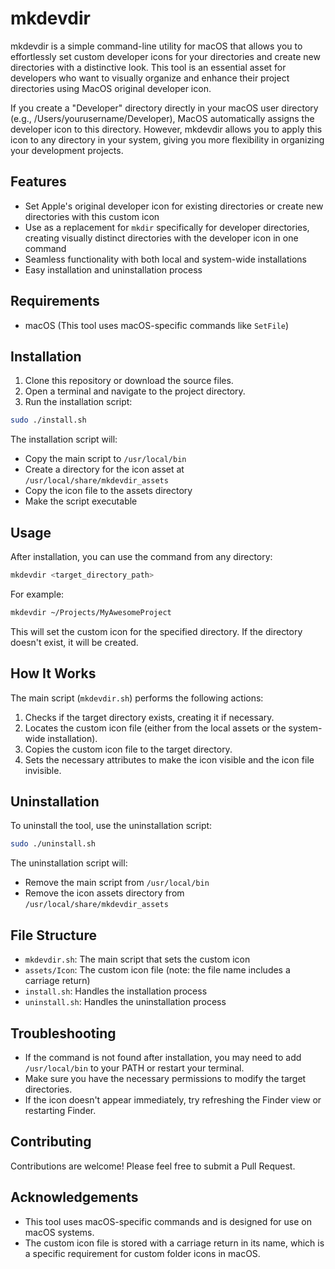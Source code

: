# mkdevdir

mkdevdir is a simple command-line utility for macOS that allows you to effortlessly set custom developer icons for your directories and create new directories with a distinctive look. This tool is an essential asset for developers who want to visually organize and enhance their project directories using MacOS original developer icon.

If you create a "Developer" directory directly in your macOS user directory (e.g., /Users/yourusername/Developer), MacOS automatically assigns the developer icon to this directory. However, mkdevdir allows you to apply this icon to any directory in your system, giving you more flexibility in organizing your development projects.

## Features

- Set Apple's original developer icon for existing directories or create new directories with this custom icon
- Use as a replacement for `mkdir` specifically for developer directories, creating visually distinct directories with the developer icon in one command
- Seamless functionality with both local and system-wide installations
- Easy installation and uninstallation process

## Requirements

- macOS (This tool uses macOS-specific commands like `SetFile`)

## Installation

1. Clone this repository or download the source files.
2. Open a terminal and navigate to the project directory.
3. Run the installation script:

```bash
sudo ./install.sh
```

The installation script will:
- Copy the main script to `/usr/local/bin`
- Create a directory for the icon asset at `/usr/local/share/mkdevdir_assets`
- Copy the icon file to the assets directory
- Make the script executable

## Usage

After installation, you can use the command from any directory:

```bash
mkdevdir <target_directory_path>
```

For example:

```bash
mkdevdir ~/Projects/MyAwesomeProject
```

This will set the custom icon for the specified directory. If the directory doesn't exist, it will be created.

## How It Works

The main script (`mkdevdir.sh`) performs the following actions:

1. Checks if the target directory exists, creating it if necessary.
2. Locates the custom icon file (either from the local assets or the system-wide installation).
3. Copies the custom icon file to the target directory.
4. Sets the necessary attributes to make the icon visible and the icon file invisible.

## Uninstallation

To uninstall the tool, use the uninstallation script:

```bash
sudo ./uninstall.sh
```

The uninstallation script will:
- Remove the main script from `/usr/local/bin`
- Remove the icon assets directory from `/usr/local/share/mkdevdir_assets`

## File Structure

- `mkdevdir.sh`: The main script that sets the custom icon
- `assets/Icon`: The custom icon file (note: the file name includes a carriage return)
- `install.sh`: Handles the installation process
- `uninstall.sh`: Handles the uninstallation process

## Troubleshooting

- If the command is not found after installation, you may need to add `/usr/local/bin` to your PATH or restart your terminal.
- Make sure you have the necessary permissions to modify the target directories.
- If the icon doesn't appear immediately, try refreshing the Finder view or restarting Finder.

## Contributing

Contributions are welcome! Please feel free to submit a Pull Request.

## Acknowledgements

- This tool uses macOS-specific commands and is designed for use on macOS systems.
- The custom icon file is stored with a carriage return in its name, which is a specific requirement for custom folder icons in macOS.
